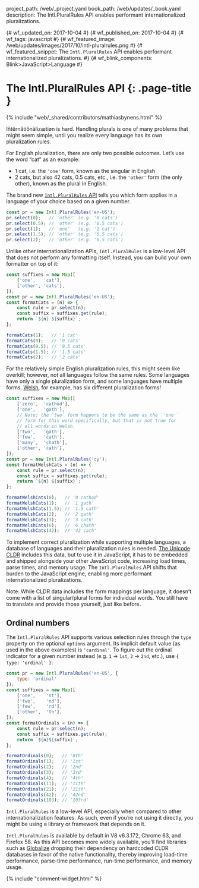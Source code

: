 project_path: /web/_project.yaml
book_path: /web/updates/_book.yaml
description: The Intl.PluralRules API enables performant internationalized pluralizations.

{# wf_updated_on: 2017-10-04 #}
{# wf_published_on: 2017-10-04 #}
{# wf_tags: javascript #}
{# wf_featured_image: /web/updates/images/2017/10/intl-pluralrules.png #}
{# wf_featured_snippet: The `Intl.PluralRules` API enables performant internationalized pluralizations. #}
{# wf_blink_components: Blink>JavaScript>Language #}

# The Intl.PluralRules API {: .page-title }

{% include "web/_shared/contributors/mathiasbynens.html" %}

Iñtërnâtiônàlizætiøn is hard. Handling plurals is one of many problems that
might seem simple, until you realize every language has its own pluralization
rules.

For English pluralization, there are only two possible outcomes. Let’s use the
word “cat” as an example:

* 1 cat, i.e. the `'one'` form, known as the singular in English
* 2 cats, but also 42 cats, 0.5 cats, etc., i.e. the `'other'` form (the only
other), known as the plural in English.

The brand new [`Intl.PluralRules`
API](https://github.com/tc39/proposal-intl-plural-rules) tells you which
form applies in a language of your choice based on a given number.

```js
const pr = new Intl.PluralRules('en-US');
pr.select(0);   // 'other' (e.g. '0 cats')
pr.select(0.5); // 'other' (e.g. '0.5 cats')
pr.select(1);   // 'one'   (e.g. '1 cat')
pr.select(1.5); // 'other' (e.g. '0.5 cats')
pr.select(2);   // 'other' (e.g. '0.5 cats')
```

Unlike other internationalization APIs, `Intl.PluralRules` is a low-level API
that does not perform any formatting itself. Instead, you can build your own
formatter on top of it:

```js
const suffixes = new Map([
	['one',   'cat'],
	['other', 'cats'],
]);
const pr = new Intl.PluralRules('en-US');
const formatCats = (n) => {
	const rule = pr.select(n);
	const suffix = suffixes.get(rule);
	return `${n} ${suffix}`;
};

formatCats(1);   // '1 cat'
formatCats(0);   // '0 cats'
formatCats(0.5); // '0.5 cats'
formatCats(1.5); // '1.5 cats'
formatCats(2);   // '2 cats'
```

For the relatively simple English pluralization rules, this might seem like
overkill; however, not all languages follow the same rules. Some languages
have only a single pluralization form, and some languages have multiple forms.
[Welsh](http://unicode.org/cldr/charts/latest/supplemental/language_plural_rules.html#rules),
for example, has six different pluralization forms!

```js
const suffixes = new Map([
	['zero',  'cathod'],
	['one',   'gath'],
	// Note: the `two` form happens to be the same as the `'one'`
	// form for this word specifically, but that is not true for
	// all words in Welsh.
	['two',   'gath'],
	['few',   'cath'],
	['many',  'chath'],
	['other', 'cath'],
]);
const pr = new Intl.PluralRules('cy');
const formatWelshCats = (n) => {
	const rule = pr.select(n);
	const suffix = suffixes.get(rule);
	return `${n} ${suffix}`;
};

formatWelshCats(0);   // '0 cathod'
formatWelshCats(1);   // '1 gath'
formatWelshCats(1.5); // '1.5 cath'
formatWelshCats(2);   // '2 gath'
formatWelshCats(3);   // '3 cath'
formatWelshCats(6);   // '6 chath'
formatWelshCats(42);  // '42 cath'
```

To implement correct pluralization while supporting multiple languages, a
database of languages and their pluralization rules is needed. [The Unicode
CLDR](http://cldr.unicode.org/) includes this data, but to use it in
JavaScript, it has to be embedded and shipped alongside your other
JavaScript code, increasing load times, parse times, and memory usage. The
`Intl.PluralRules` API shifts that burden to the JavaScript engine, enabling
more performant internationalized pluralizations.

Note: While CLDR data includes the form mappings per language, it doesn’t
come with a list of singular/plural forms for individual words. You still
have to translate and provide those yourself, just like before.

## Ordinal numbers

The `Intl.PluralRules` API supports various selection rules through the `type`
property on the optional `options` argument. Its implicit default value (as
used in the above examples) is `'cardinal'`. To figure out the ordinal
indicator for a given number instead (e.g. `1` → `1st`, `2` → `2nd`,
etc.), use `{ type: 'ordinal' }`:

```js
const pr = new Intl.PluralRules('en-US', {
	type: 'ordinal'
});
const suffixes = new Map([
	['one',    'st'],
	['two',    'nd'],
	['few',    'rd'],
	['other',  'th'],
]);
const formatOrdinals = (n) => {
	const rule = pr.select(n);
	const suffix = suffixes.get(rule);
	return `${n}${suffix}`;
};

formatOrdinals(0);   // '0th'
formatOrdinals(1);   // '1st'
formatOrdinals(2);   // '2nd'
formatOrdinals(3);   // '3rd'
formatOrdinals(4);   // '4th'
formatOrdinals(11);  // '11th'
formatOrdinals(21);  // '21st'
formatOrdinals(42);  // '42nd'
formatOrdinals(103); // '103rd'
```

`Intl.PluralRules` is a low-level API, especially when compared to other
internationalization features. As such, even if you’re not using it
directly, you might be using a library or framework that depends on it.

`Intl.PluralRules` is available by default in V8 v6.3.172, Chrome 63, and
Firefox 58. As this API becomes more widely available, you’ll find
libraries such as
[Globalize](https://github.com/globalizejs/globalize#plural-module)
dropping their dependency on hardcoded CLDR databases in favor of the
native functionality, thereby improving load-time performance, parse-time
performance, run-time performance, and memory usage.

{% include "comment-widget.html" %}
